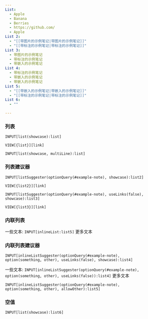 ```yaml
---
List:
  - Apple
  - Banana
  - Berries
  - https://github.com/
  - Apple
List 2:
  - "[[带图片的示例笔记|带图片的示例笔记]]"
  - "[[带标注的示例笔记|带标注的示例笔记]]"
List 3:
  - 带图片的示例笔记
  - 带标注的示例笔记
  - 带嵌入的示例笔记
List 4:
  - 带标注的示例笔记
  - 带嵌入的示例笔记
  - 带嵌入的示例笔记
List 5:
  - "[[带嵌入的示例笔记|带嵌入的示例笔记]]"
  - "[[带标注的示例笔记|带标注的示例笔记]]"
List 6:
  - ""

---
```


### 列表

```meta-bind
INPUT[list(showcase):list]
```

`VIEW[{list}][link]`

```meta-bind
INPUT[list(showcase, multiLine):list]
```

### 列表建议器

```meta-bind
INPUT[listSuggester(optionQuery(#example-note), showcase):list2]
```

`VIEW[{list2}][link]`

```meta-bind
INPUT[listSuggester(optionQuery(#example-note), useLinks(false), showcase):list3]
```

`VIEW[{list3}][link]`

### 内联列表

一些文本: `INPUT[inlineList:list5]` 更多文本

### 内联列表建议器

```meta-bind
INPUT[inlineListSuggester(optionQuery(#example-note), option(something, other), useLinks(false), showcase):list4]
```

一些文本: `INPUT[inlineListSuggester(optionQuery(#example-note), option(something, other), useLinks(false)):list4]` 更多文本

`INPUT[inlineListSuggester(optionQuery(#example-note), option(something, other), allowOther):list5]` 

### 空值

```meta-bind
INPUT[list(showcase):list6]
```